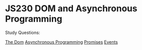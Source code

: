 # JS230 DOM and Asynchronous Programming

Study Questions:

[The Dom](./study_questions/dom.md)
[Asynchronous Programming](./study_questions/async.md)
[Promises](./study_questions/promises.md)
[Events](./study_questions/events.md)